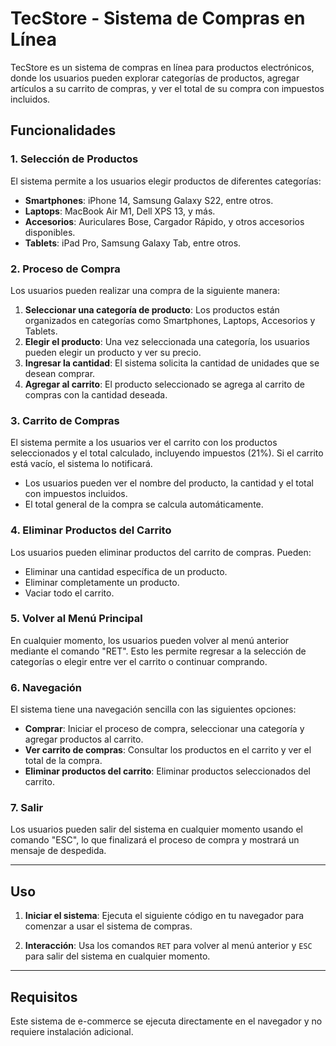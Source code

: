 # TecStore - Sistema de Compras en Línea

TecStore es un sistema de compras en línea para productos electrónicos, donde los usuarios pueden explorar categorías de productos, agregar artículos a su carrito de compras, y ver el total de su compra con impuestos incluidos.

## Funcionalidades

### 1. **Selección de Productos**
El sistema permite a los usuarios elegir productos de diferentes categorías:

- **Smartphones**: iPhone 14, Samsung Galaxy S22, entre otros.
- **Laptops**: MacBook Air M1, Dell XPS 13, y más.
- **Accesorios**: Auriculares Bose, Cargador Rápido, y otros accesorios disponibles.
- **Tablets**: iPad Pro, Samsung Galaxy Tab, entre otros.

### 2. **Proceso de Compra**
Los usuarios pueden realizar una compra de la siguiente manera:
1. **Seleccionar una categoría de producto**: Los productos están organizados en categorías como Smartphones, Laptops, Accesorios y Tablets.
2. **Elegir el producto**: Una vez seleccionada una categoría, los usuarios pueden elegir un producto y ver su precio.
3. **Ingresar la cantidad**: El sistema solicita la cantidad de unidades que se desean comprar.
4. **Agregar al carrito**: El producto seleccionado se agrega al carrito de compras con la cantidad deseada.

### 3. **Carrito de Compras**
El sistema permite a los usuarios ver el carrito con los productos seleccionados y el total calculado, incluyendo impuestos (21%). Si el carrito está vacío, el sistema lo notificará.

- Los usuarios pueden ver el nombre del producto, la cantidad y el total con impuestos incluidos.
- El total general de la compra se calcula automáticamente.

### 4. **Eliminar Productos del Carrito**
Los usuarios pueden eliminar productos del carrito de compras. Pueden:
- Eliminar una cantidad específica de un producto.
- Eliminar completamente un producto.
- Vaciar todo el carrito.

### 5. **Volver al Menú Principal**
En cualquier momento, los usuarios pueden volver al menú anterior mediante el comando "RET". Esto les permite regresar a la selección de categorías o elegir entre ver el carrito o continuar comprando.

### 6. **Navegación**
El sistema tiene una navegación sencilla con las siguientes opciones:
- **Comprar**: Iniciar el proceso de compra, seleccionar una categoría y agregar productos al carrito.
- **Ver carrito de compras**: Consultar los productos en el carrito y ver el total de la compra.
- **Eliminar productos del carrito**: Eliminar productos seleccionados del carrito.

### 7. **Salir**
Los usuarios pueden salir del sistema en cualquier momento usando el comando "ESC", lo que finalizará el proceso de compra y mostrará un mensaje de despedida.

---

## Uso

1. **Iniciar el sistema**:
   Ejecuta el siguiente código en tu navegador para comenzar a usar el sistema de compras.

2. **Interacción**:
   Usa los comandos `RET` para volver al menú anterior y `ESC` para salir del sistema en cualquier momento.

---

## Requisitos

Este sistema de e-commerce se ejecuta directamente en el navegador y no requiere instalación adicional.

